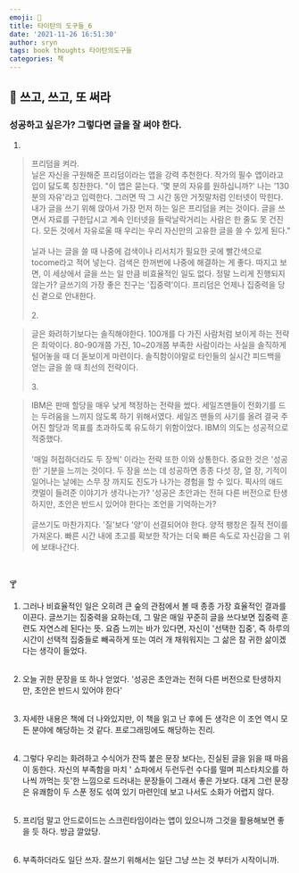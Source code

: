 ```yaml
---
emoji: 📕
title: 타이탄의 도구들_6
date: '2021-11-26 16:51:30'
author: sryn
tags: book thoughts 타이탄의도구들
categories: 책
---
```


## 🍋 쓰고, 쓰고, 또 써라

### 성공하고 싶은가? 그렇다면 글을 잘 써야 한다.

1.

> 프리덤을 켜라.</br>닐은 자신을 구원해준 프리덤이라는 앱을 강력 추천한다. 작가의 필수 앱이라고 입이 닳도록 칭찬한다. "이 앱은 묻는다. '몇 분의 자유를 원하십니까?' 나는 '130분의 자유'라고 입력한다. 그러면 딱 그 시간 동안 거짓말처럼 인터넷이 막힌다. 내가 글을 쓰기 위해 앉아서 가장 먼저 하는 일은 프리덤을 켜는 것이다. 글을 쓰면서 자료를 구한답시고 계속 인터넷을 들락날락거리는 사람은 한 줄도 못 건진다. 모든 것에서 자유로울 때 우리는 우리 자신만의 고유한 글을 쓸 수 있게 된다."</br></br>닐과 나는 글을 쓸 때 나중에 검색이나 리서치가 필요한 곳에 빨간색으로 tocome라고 적어 넣는다. 검색은 한꺼번에 나중에 해결하는 게 좋다. 따지고 보면, 이 세상에서 글을 쓰는 일 만큼 비효율적인 일도 없다. 정말 느리게 진행되지 않는가? 글쓰기의 가장 좋은 친구는 '집중력'이다. 프리덤은 언제나 집중력을 당신 곁으로 안내한다.
> </br></br> 2.

> 글은 화려하기보다는 솔직해야한다. 100개를 다 가진 사람처럼 보이게 하는 전략은 최악이다. 80-90개쯤 가진, 10~20개쯤 부족한 사람이라는 사실을 솔직하게 털어놓을 때 더 돋보이게 마련이다. 솔직함이야말로 타인들의 실시간 피드백을 얻는 글을 쓸 때 최선의 전략이다.
> </br></br> 3.

> IBM은 판매 할당을 매우 낮게 책정하는 전략을 썼다. 세일즈맨들이 전화기를 드는 두려움을 느끼지 않도록 하기 위해서였다. 세일즈 맨들의 사기를 올려 결국 주어진 할당과 목표를 초과하도록 유도하기 위함이었다. IBM의 의도는 성공적으로 적중했다.</br></br>'매일 허접하더라도 두 장씩' 이라는 전략 또한 이와 상통한다. 중요한 것은 '성공한' 기분을 느끼는 것이다. 두 장을 쓰는 데 성공하면 종종 다섯 장, 열 장, 기적이 일어나는 날에는 스무 장 까지도 진도가 나가는 경험을 할 수 있다. 픽사의 애드 캣멀이 들려준 이야기가 생각나는가? '성공은 초안과는 전혀 다른 버전으로 탄생하지만, 초안은 반드시 있어야 한다는 조언을 기억하는가?</br></br>글쓰기도 마찬가지다. '질'보다 '양'이 선결되어야 한다. 양적 팽창은 질적 전이를 가져온다. 빠른 시간 내에 초고를 확보한 작가는 더욱 빠른 속도로 자신감을 그 위에 보태나간다.

</br></br>
🍸

1.  그러나 비효율적인 일은 오히려 큰 숲의 관점에서 볼 때 종종 가장 효율적인 결과를 이끈다. 글쓰기는 집중력을 요하는데, 그 말은 매일 꾸준히 글을 쓰다보면 집중력 훈련도 자연스레 된다는 뜻. 요즘 느끼는 바가 있다면, 자신이 '선택한 집중', 즉 하루의 시간이 선택적 집중들로 빼곡하게 또는 여러 개 채워워지는 그 삶은 참 귀한 삶이겠다는 생각이 들었다.
    </br></br>

2.  오늘 귀한 문장을 또 하나 얻었다. '성공은 초안과는 전혀 다른 버전으로 탄생하지만, 초안은 반드시 있어야 한다'
    </br></br>

3.  자세한 내용은 책에 더 나와있지만, 이 책을 읽고 난 후에 든 생각은 이 조언 역시 모든 분야에 해당하는 것 같다. 프로그래밍에도 해당하는 진리.
    </br></br>

4.  그렇다 우리는 화려하고 수식어가 잔뜩 붙은 문장 보다는, 진실된 글을 읽을 때 마음이 동한다. 자신의 부족함을 마치 ' 쇼파에서 두런두런 수다를 떨며 피스타치오를 하나씩 까먹는 듯'한 느낌으로 드러내는 문장들이 그래서 좋은 가보다. 대게 그런 문장은 유쾌함이 두 스푼 정도 섞여 있기 마련인데 보고 나서도 소화가 어렵지 않다.
    </br></br>

5.  프리덤 말고 안드로이드는 스크린타임이라는 앱이 있으니까 그것을 활용해보면 좋을 듯 하다. 방금 깔았당.
    </br></br>

6.  부족하더라도 일단 쓰자. 잘쓰기 위해서는 일단 그냥 쓰는 것 부터가 시작이니까.

</br></br></br></br></br></br></br>

<!--
```toc

``` -->

